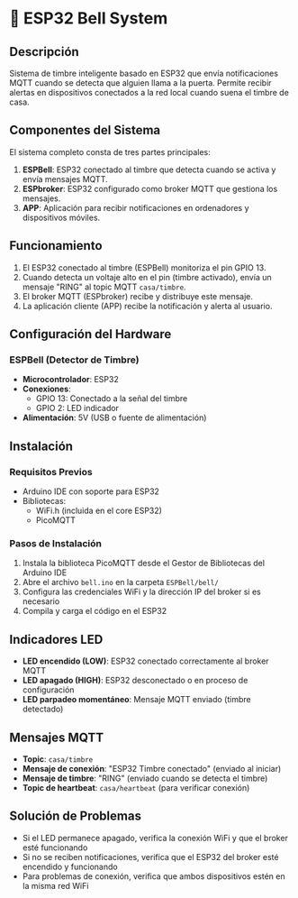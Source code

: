 # 🔔 ESP32 Bell System

## Descripción

Sistema de timbre inteligente basado en ESP32 que envía notificaciones MQTT cuando se detecta que alguien llama a la puerta. Permite recibir alertas en dispositivos conectados a la red local cuando suena el timbre de casa.

## Componentes del Sistema

El sistema completo consta de tres partes principales:

1. **ESPBell**: ESP32 conectado al timbre que detecta cuando se activa y envía mensajes MQTT.
2. **ESPbroker**: ESP32 configurado como broker MQTT que gestiona los mensajes.
3. **APP**: Aplicación para recibir notificaciones en ordenadores y dispositivos móviles.

## Funcionamiento

1. El ESP32 conectado al timbre (ESPBell) monitoriza el pin GPIO 13.
2. Cuando detecta un voltaje alto en el pin (timbre activado), envía un mensaje "RING" al topic MQTT `casa/timbre`.
3. El broker MQTT (ESPbroker) recibe y distribuye este mensaje.
4. La aplicación cliente (APP) recibe la notificación y alerta al usuario.

## Configuración del Hardware

### ESPBell (Detector de Timbre)

- **Microcontrolador**: ESP32
- **Conexiones**:
  - GPIO 13: Conectado a la señal del timbre
  - GPIO 2: LED indicador
- **Alimentación**: 5V (USB o fuente de alimentación)

## Instalación

### Requisitos Previos

- Arduino IDE con soporte para ESP32
- Bibliotecas:
  - WiFi.h (incluida en el core ESP32)
  - PicoMQTT

### Pasos de Instalación

1. Instala la biblioteca PicoMQTT desde el Gestor de Bibliotecas del Arduino IDE
2. Abre el archivo `bell.ino` en la carpeta `ESPBell/bell/`
3. Configura las credenciales WiFi y la dirección IP del broker si es necesario
4. Compila y carga el código en el ESP32

## Indicadores LED

- **LED encendido (LOW)**: ESP32 conectado correctamente al broker MQTT
- **LED apagado (HIGH)**: ESP32 desconectado o en proceso de configuración
- **LED parpadeo momentáneo**: Mensaje MQTT enviado (timbre detectado)

## Mensajes MQTT

- **Topic**: `casa/timbre`
- **Mensaje de conexión**: "ESP32 Timbre conectado" (enviado al iniciar)
- **Mensaje de timbre**: "RING" (enviado cuando se detecta el timbre)
- **Topic de heartbeat**: `casa/heartbeat` (para verificar conexión)

## Solución de Problemas

- Si el LED permanece apagado, verifica la conexión WiFi y que el broker esté funcionando
- Si no se reciben notificaciones, verifica que el ESP32 del broker esté encendido y funcionando
- Para problemas de conexión, verifica que ambos dispositivos estén en la misma red WiFi

